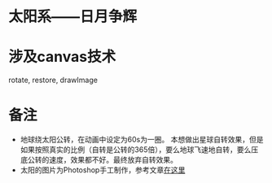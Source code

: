 # 太阳系——日月争辉

# 涉及canvas技术
rotate, restore, drawImage

# 备注
- 地球绕太阳公转，在动画中设定为60s为一圈。
本想做出星球自转效果，但是如果按照真实的比例（自转是公转的365倍），要么地球飞速地自转，要么压底公转的速度，效果都不好。最终放弃自转效果。
- 太阳的图片为Photoshop手工制作，参考文章[在这里](https://jingyan.baidu.com/article/574c52193120e66c8d9dc1f3.html)